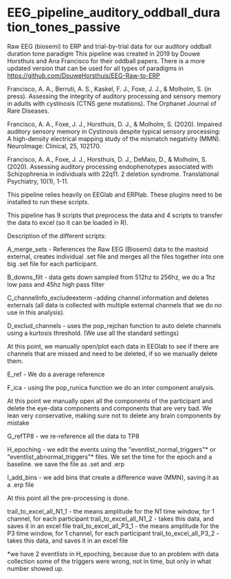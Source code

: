 # EEG_pipeline_auditory_oddball_duration_tones_passive
Raw EEG (biosemi) to ERP and trial-by-trial data for our auditory oddball duration tone paradigm
This pipeline was created in 2019 by Douwe Horsthuis and Ana Francisco for their oddball papers. There is a more updated version that can be used for all types of paradigms in https://github.com/DouweHorsthuis/EEG-Raw-to-ERP

Francisco, A. A., Berruti, A. S., Kaskel, F. J., Foxe, J. J., & Molholm, S. (in press). Assessing the integrity of auditory processing and sensory memory in adults with cystinosis (CTNS gene mutations). The Orphanet Journal of Rare Diseases.

Francisco, A. A., Foxe, J. J., Horsthuis, D. J., & Molholm, S. (2020). Impaired auditory sensory memory in Cystinosis despite typical sensory processing: A high-density electrical mapping study of the mismatch negativity (MMN). NeuroImage: Clinical, 25, 102170.

Francisco, A. A., Foxe, J. J., Horsthuis, D. J., DeMaio, D., & Molholm, S. (2020). Assessing auditory processing endophenotypes associated with Schizophrenia in individuals with 22q11. 2 deletion syndrome. Translational Psychiatry, 10(1), 1-11.

This pipeline relies heavily on EEGlab and ERPlab. These plugins need to be installed to run these scripts.

This pipeline has 9 scripts that preprocess the data and 4 scripts to transfer the data to excel (so it can be loaded in R). 

Description of the different scripts:

A_merge_sets - References the Raw EEG (Biosemi) data to the mastoid external, creates individual .set file and merges all the files together into one big .set file for each participant.

B_downs_filt - data gets down sampled from 512hz to 256hz, we do a 1hz low pass and 45hz high pass filter

C_channelInfo_excludeexterm -adding channel information and deletes externals (all data is collected with multiple external channels that we do no use in this analysis).

D_exclud_channels - uses the pop_rejchan function to auto delete channels using a kurtosis threshold. (We use all the standard settings)

At this point, we manually open/plot each data in EEGlab to see if there are channels that are missed and need to be deleted, if so we manually delete them.

E_ref - We do a average reference

F_ica - using the pop_runica function we do an inter component analysis. 

At this point we manually open all the components of the participant and delete the eye-data components and components that are very bad. We lean very conservative, making sure not to delete any brain components by mistake

G_refTP8 - we re-reference all the data to TP8

H_epoching - we edit the events using the "eventlist_normal_triggers"* or "eventlist_abnormal_triggers"* files. We set the time for the epoch and a baseline. we save the file as .set and .erp

I_add_bins - we add bins that create a difference wave (MMN), saving it as a .erp file

At this point all the pre-processing is done. 

trail_to_excel_all_N1_1 - the means amplitude for the N1 time window, for 1 channel, for each participant
trail_to_excel_all_N1_2 - takes this data, and saves it in an excel file
trail_to_excel_all_P3_1 - the means amplitude for the  P3 time window, for 1 channel, for each participant
trail_to_excel_all_P3_2 - takes this data, and saves it in an excel file

*we have 2 eventlists in H_epoching, because due to an problem with data collection some of the triggers were wrong, not in time, but only in what number showed up.
